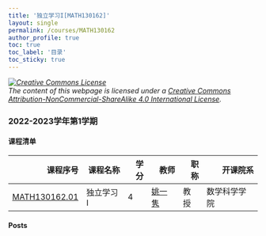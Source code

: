 ```yaml
---
title: '独立学习I[MATH130162]'
layout: single
permalink: /courses/MATH130162
author_profile: true
toc: true
toc_label: '目录'
toc_sticky: true
---
```



<div class='notice--warning'>
	<p><i><a rel='license' href='http://creativecommons.org/licenses/by-nc-sa/4.0/'><img alt='Creative Commons License' style='border-width:0' src='https://i.creativecommons.org/l/by-nc-sa/4.0/88x31.png' /></a><br /> The content of this webpage is licensed under a <a rel='license' href='http://creativecommons.org/licenses/by-nc-sa/4.0/'>Creative Commons Attribution-NonCommercial-ShareAlike 4.0 International License</a>.</i></p>
</div>

### 2022-2023学年第1学期


#### 课程清单

<div style='text-align: center;' id='MATH130162_2223F'> <table id='MATH130162_2223F_table'>
  <thead>
    <tr style="text-align: right;">
      <th>课程序号</th>
      <th>课程名称</th>
      <th>学分</th>
      <th>教师</th>
      <th>职称</th>
      <th>开课院系</th>
    </tr>
  </thead>
  <tbody>
    <tr>
      <td><a href='https://fdu-math.github.io/courses/class-id/MATH130162-01'>MATH130162.01</a></td>
      <td>独立学习I</td>
      <td>4</td>
      <td><a href='https://fdu-math.github.io/teachers/姚一隽'>姚一隽</a></td>
      <td>教授</td>
      <td>数学科学学院</td>
    </tr>
  </tbody>
</table></div>

#### Posts